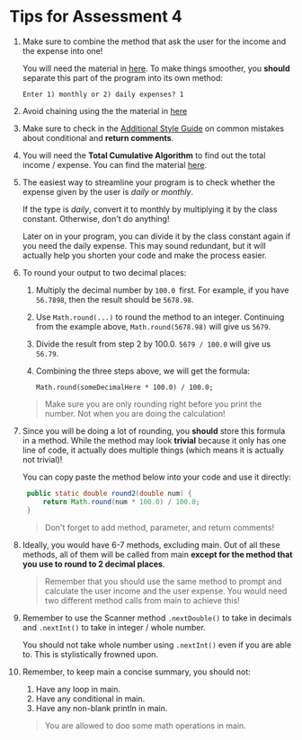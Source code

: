 # Tips for Assessment 4

1. Make sure to combine the method that ask the user for the income and the expense into one!

   You will need the material in [here](Parameter-Application.MD). To make things smoother, you **should** separate this part of the program into its own method:

   ```
   Enter 1) monthly or 2) daily expenses? 1
   ```

2. Avoid chaining using the the material in [here](Return-Application.MD)

3. Make sure to check in the [Additional Style Guide](Additional-Style-Guide.MD) on common mistakes about conditional and **return comments**.

4. You will need the **Total Cumulative Algorithm** to find out the total income / expense. You can find the material [here](Cumulative-Algorithm.MD).

5. The easiest way to streamline your program is to check whether the expense given by the user is _daily_ or _monthly_.

   If the type is _daily_, convert it to monthly by multiplying it by the class constant. Otherwise, don't do anything!

   Later on in your program, you can divide it by the class constant again if you need the daily expense. This may sound redundant, but it will actually help you shorten your code and make the process easier.

6. To round your output to two decimal places:

   1. Multiply the decimal number by `100.0 `first. For example, if you have `56.7898`, then the result should be `5678.98`.

   2. Use `Math.round(...)` to round the method to an integer. Continuing from the example above, `Math.round(5678.98)` will give us `5679`.

   3. Divide the result from step 2 by 100.0. `5679 / 100.0` will give us `56.79`.

   4. Combining the three steps above, we will get the formula:
      ```
      Math.round(someDecimalHere * 100.0) / 100.0;
      ```

   > Make sure you are only rounding right before you print the number. Not when you are doing the calculation!

7. Since you will be doing a lot of rounding, you **should** store this formula in a method. While the method may look **trivial** because it only has one line of code, it actually does multiple things (which means it is actually not trivial)!

   You can copy paste the method below into your code and use it directly:

   ```java
    public static double round2(double num) {
        return Math.round(num * 100.0) / 100.0;
    }
   ```

   > Don't forget to add method, parameter, and return comments!

8. Ideally, you would have 6-7 methods, excluding main. Out of all these methods, all of them will be called from main **except for the method that you use to round to 2 decimal places**.

   > Remember that you should use the same method to prompt and calculate the user income and the user expense. You would need two different method calls from main to achieve this!

9. Remember to use the Scanner method `.nextDouble()` to take in decimals and `.nextInt()` to take in integer / whole number.

   You should not take whole number using `.nextInt()` even if you are able to. This is stylistically frowned upon.

10. Remember, to keep main a concise summary, you should not:

    1. Have any loop in main.
    2. Have any conditional in main.
    3. Have any non-blank println in main.

    > You are allowed to doo some math operations in main.
